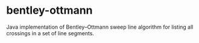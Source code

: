 # bentley-ottmann

Java implementation of Bentley–Ottmann sweep line algorithm for listing all crossings in a set of line segments.
